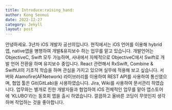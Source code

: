 ```yaml
---
title: Introduce:raising_hand:
author: Kong Seonui
date: 2022-12-27
category: Jekyll
layout: post
---
```


안녕하세요. 3년차 iOS 개발자 공선의입니다.
현직에서는 iOS 언어를 이용해 hybrid앱, native앱을 병행하여 개발&유지보수 하는 업무를 맡고 있습니다.
개발언어는 ObjectiveC, Swift 모두 가능하며, 사내에서 자체적으로 ObjectiveC에서 Swift로 개발 언어 전환을 하며 유지보수 중입니다.
React 관련해서 RxSwift, Combine & SwiftUI의 기초적 학습을 하며 관심을 가지고 있으며 실무에 적용해 보고 싶습니다.
서버와 Alamofire(AFNetwork) 라이브러리를 이용하여 REST API를 사용하여 통신였으며, 협업 툴은 Git(GitLab)을 사용하였습니다.
Jira, Wiki를 사용하여 문서관리 하였습니다.
업무와는 별개로 친한 개발자들과 협업하여 iOS 전체적인 업무를 맡아 앱스토어에 'KLUBO'라는 동호회 앱을 출시 하였습니다.
깔끔하고 올바른 코딩이 무엇인지 생각하며 작업하는 것을 좋아합니다.
